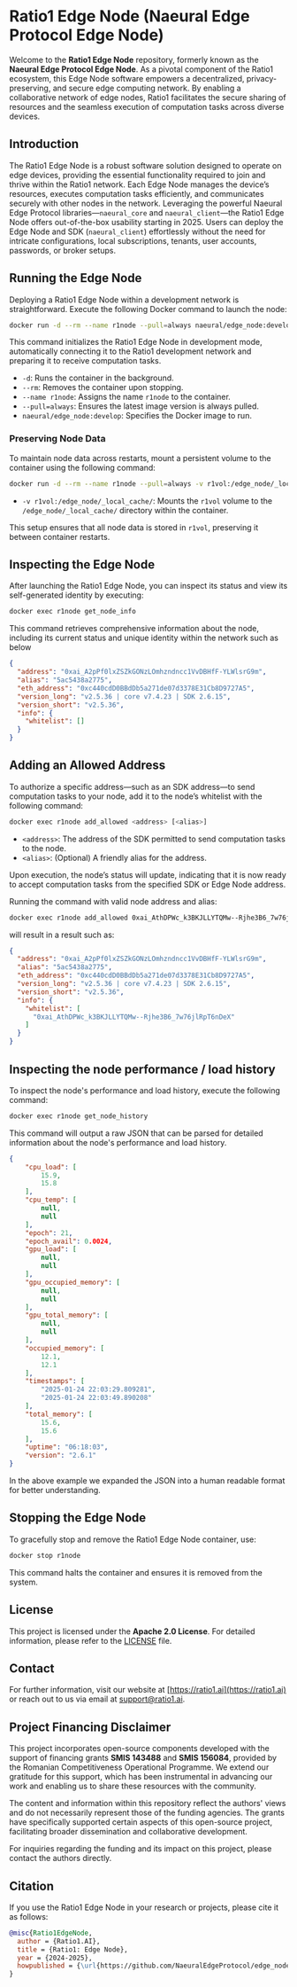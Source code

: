 # Ratio1 Edge Node (Naeural Edge Protocol Edge Node)

Welcome to the **Ratio1 Edge Node** repository, formerly known as the **Naeural Edge Protocol Edge Node**. As a pivotal component of the Ratio1 ecosystem, this Edge Node software empowers a decentralized, privacy-preserving, and secure edge computing network. By enabling a collaborative network of edge nodes, Ratio1 facilitates the secure sharing of resources and the seamless execution of computation tasks across diverse devices.

## Introduction

The Ratio1 Edge Node is a robust software solution designed to operate on edge devices, providing the essential functionality required to join and thrive within the Ratio1 network. Each Edge Node manages the device’s resources, executes computation tasks efficiently, and communicates securely with other nodes in the network. Leveraging the powerful Naeural Edge Protocol libraries—`naeural_core` and `naeural_client`—the Ratio1 Edge Node offers out-of-the-box usability starting in 2025. Users can deploy the Edge Node and SDK (`naeural_client`) effortlessly without the need for intricate configurations, local subscriptions, tenants, user accounts, passwords, or broker setups.

## Running the Edge Node

Deploying a Ratio1 Edge Node within a development network is straightforward. Execute the following Docker command to launch the node:

```bash
docker run -d --rm --name r1node --pull=always naeural/edge_node:develop
```

This command initializes the Ratio1 Edge Node in development mode, automatically connecting it to the Ratio1 development network and preparing it to receive computation tasks.

- `-d`: Runs the container in the background.
- `--rm`: Removes the container upon stopping.
- `--name r1node`: Assigns the name `r1node` to the container.
- `--pull=always`: Ensures the latest image version is always pulled.
- `naeural/edge_node:develop`: Specifies the Docker image to run.

### Preserving Node Data

To maintain node data across restarts, mount a persistent volume to the container using the following command:

```bash
docker run -d --rm --name r1node --pull=always -v r1vol:/edge_node/_local_cache/ naeural/edge_node:develop
```

- `-v r1vol:/edge_node/_local_cache/`: Mounts the `r1vol` volume to the `/edge_node/_local_cache/` directory within the container.

This setup ensures that all node data is stored in `r1vol`, preserving it between container restarts.

## Inspecting the Edge Node

After launching the Ratio1 Edge Node, you can inspect its status and view its self-generated identity by executing:

```bash
docker exec r1node get_node_info
```

This command retrieves comprehensive information about the node, including its current status and unique identity within the network such as below
```json
{
  "address": "0xai_A2pPf0lxZSZkGONzLOmhzndncc1VvDBHfF-YLWlsrG9m",
  "alias": "5ac5438a2775",
  "eth_address": "0xc440cdD0BBdDb5a271de07d3378E31Cb8D9727A5",
  "version_long": "v2.5.36 | core v7.4.23 | SDK 2.6.15",
  "version_short": "v2.5.36",
  "info": {
    "whitelist": []
  }
}
```

## Adding an Allowed Address

To authorize a specific address—such as an SDK address—to send computation tasks to your node, add it to the node’s whitelist with the following command:

```bash
docker exec r1node add_allowed <address> [<alias>]
```

- `<address>`: The address of the SDK permitted to send computation tasks to the node.
- `<alias>`: (Optional) A friendly alias for the address.

Upon execution, the node’s status will update, indicating that it is now ready to accept computation tasks from the specified SDK or Edge Node address.

Running the command with valid node address and alias:

```bash
docker exec r1node add_allowed 0xai_AthDPWc_k3BKJLLYTQMw--Rjhe3B6_7w76jlRpT6nDeX some-node-alias
```
will result in a result such as:

```json
{
  "address": "0xai_A2pPf0lxZSZkGONzLOmhzndncc1VvDBHfF-YLWlsrG9m",
  "alias": "5ac5438a2775",
  "eth_address": "0xc440cdD0BBdDb5a271de07d3378E31Cb8D9727A5",
  "version_long": "v2.5.36 | core v7.4.23 | SDK 2.6.15",
  "version_short": "v2.5.36",
  "info": {
    "whitelist": [
      "0xai_AthDPWc_k3BKJLLYTQMw--Rjhe3B6_7w76jlRpT6nDeX"
    ]
  }
}
```

## Inspecting the node performance / load history

To inspect the node's performance and load history, execute the following command:

```bash
docker exec r1node get_node_history
```

This command will output a raw JSON that can be parsed for detailed information about the node's performance and load history.
```json
{
    "cpu_load": [
        15.9,
        15.8
    ],
    "cpu_temp": [
        null,
        null
    ],
    "epoch": 21,
    "epoch_avail": 0.0024,
    "gpu_load": [
        null,
        null
    ],
    "gpu_occupied_memory": [
        null,
        null
    ],
    "gpu_total_memory": [
        null,
        null
    ],
    "occupied_memory": [
        12.1,
        12.1
    ],
    "timestamps": [
        "2025-01-24 22:03:29.809281",
        "2025-01-24 22:03:49.890208"
    ],
    "total_memory": [
        15.6,
        15.6
    ],
    "uptime": "06:18:03",
    "version": "2.6.1"
}
```

In the above example we expanded the JSON into a human readable format for better understanding. 

## Stopping the Edge Node

To gracefully stop and remove the Ratio1 Edge Node container, use:

```bash
docker stop r1node
```

This command halts the container and ensures it is removed from the system.

## License

This project is licensed under the **Apache 2.0 License**. For detailed information, please refer to the [LICENSE](LICENSE) file.

## Contact

For further information, visit our website at [https://ratio1.ai](https://ratio1.ai) or reach out to us via email at [support@ratio1.ai](mailto:support@ratio1.ai).

## Project Financing Disclaimer

This project incorporates open-source components developed with the support of financing grants **SMIS 143488** and **SMIS 156084**, provided by the Romanian Competitiveness Operational Programme. We extend our gratitude for this support, which has been instrumental in advancing our work and enabling us to share these resources with the community.

The content and information within this repository reflect the authors' views and do not necessarily represent those of the funding agencies. The grants have specifically supported certain aspects of this open-source project, facilitating broader dissemination and collaborative development.

For inquiries regarding the funding and its impact on this project, please contact the authors directly.

## Citation

If you use the Ratio1 Edge Node in your research or projects, please cite it as follows:

```bibtex
@misc{Ratio1EdgeNode,
  author = {Ratio1.AI},
  title = {Ratio1: Edge Node},
  year = {2024-2025},
  howpublished = {\url{https://github.com/NaeuralEdgeProtocol/edge_node}},
}
```
